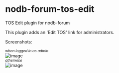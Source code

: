 # nodb-forum-tos-edit
TOS Edit plugin for nodb-forum

This plugin adds an 'Edit TOS' link for administrators.

Screenshots:

<small><em>when logged in as admin</em></small>  
![image](https://user-images.githubusercontent.com/79176077/126883017-0e097dc3-3a4b-425a-9610-5ed7d0858ad2.png)  
<small><em>otherwise</em></small>  
![image](https://user-images.githubusercontent.com/79176077/126883038-0c7826d7-a4d1-4d7e-9f03-f01100016fd0.png)
